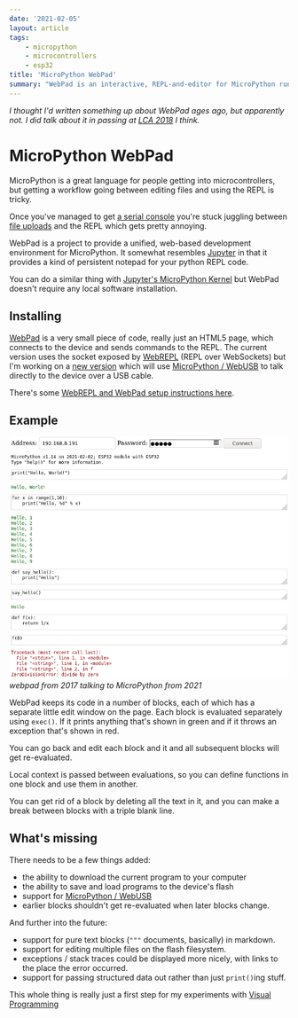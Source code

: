 ```yaml
---
date: '2021-02-05'
layout: article
tags:
    - micropython
    - microcontrollers
    - esp32
title: 'MicroPython WebPad'
summary: "WebPad is an interactive, REPL-and-editor for MicroPython running on the ESP32"
---
```


*I thought I'd written something up about WebPad ages ago, but apparently not.
I did talk about it in passing at [LCA 2018](/art/linuxconf-2018-sydney/)
I think.*

# MicroPython WebPad

MicroPython is a great language for people getting into microcontrollers,
but getting a workflow going between editing files and using the REPL is
tricky.

Once you've managed to get [a serial console](http://mpy-tut.zoic.org/tut/installing.html)
you're stuck juggling between [file uploads](https://github.com/nickzoic/mpy-utils/) and
the REPL which gets pretty annoying.

WebPad is a project to provide a unified, web-based development environment for
MicroPython.  It somewhat resembles [Jupyter](https://jupyter.org/) in that it
provides a kind of persistent notepad for your python REPL code.

You can do a similar thing with
[Jupyter's MicroPython Kernel](https://pypi.org/project/jupyter-micropython-upydevice/)
but WebPad doesn't require any local software installation.

## Installing 

[WebPad](https://github.com/nickzoic/mpy-webpad)
is a very small piece of code, really just an HTML5 page, which 
connects to the device and sends commands to the REPL.  The 
current version uses the socket exposed by [WebREPL](https://micropython.org/webrepl/)
(REPL over WebSockets) but I'm working on a [new version](https://mpy-usb.zoic.org/)
which will use [MicroPython / WebUSB](/art/micropython-webusb/)
to talk directly to the device over a USB cable.

There's some [WebREPL and WebPad setup instructions here](http://mpy-tut.zoic.org/tut/webrepl-and-webpad.html).

## Example

![webpad screenshot](img/webpad-screenshot.png)
*webpad from 2017 talking to MicroPython from 2021*


WebPad keeps its code in a number of blocks, each of which has a separate little
edit window on the page.
Each block is evaluated separately using `exec()`.
If it prints anything that's shown in
green and if it throws an exception that's shown in red.

You can go back and edit each block and it and all subsequent blocks will
get re-evaluated. 
 
Local context is passed between evaluations, so you can define functions in one
block and use them in another.

You can get rid of a block by deleting all the text in it, and you can make a
break between blocks with a triple blank line.

## What's missing

There needs to be a few things added:

* the ability to download the current program to your computer
* the ability to save and load programs to the device's flash
* support for [MicroPython / WebUSB](/art/micropython-webusb/)
* earlier blocks shouldn't get re-evaluated when later blocks change.

And further into the future:

* support for pure text blocks (`"""` documents, basically) in markdown.
* support for editing multiple files on the flash filesystem.
* exceptions / stack traces could be displayed more nicely, with links to the
  place the error occurred.
* support for passing structured data out rather than just `print()`ing stuff.

This whole thing is really just a first step for my experiments with
[Visual Programming](/art/programming-beyond-text-files/)
